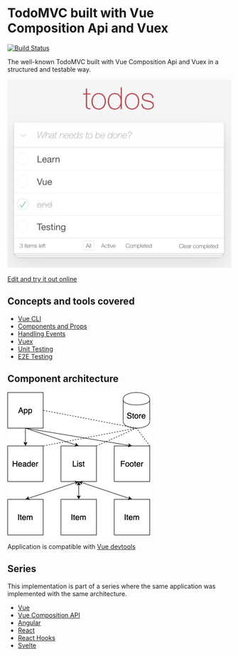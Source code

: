 # TodoMVC built with Vue Composition Api and Vuex

[![Build Status](https://travis-ci.com/blacksonic/todomvc-vue-composition-api.svg?branch=master)](https://travis-ci.com/blacksonic/todomvc-vue-composition-api)

The well-known TodoMVC built with Vue Composition Api and Vuex in a structured and testable way.

![TodoMVC Vue](./images/screenshot.png "TodoMVC Vue")

[Edit and try it out online](https://codesandbox.io/s/github/blacksonic/todoapp-vue-composition-api)

## Concepts and tools covered

- [Vue CLI](https://cli.vuejs.org/)
- [Components and Props](https://vuejs.org/v2/guide/components.html#Passing-Data-to-Child-Components-with-Props)
- [Handling Events](https://vuejs.org/v2/guide/components.html#Listening-to-Child-Components-Events)
- [Vuex](https://vuex.vuejs.org/)
- [Unit Testing](https://vue-test-utils.vuejs.org/)
- [E2E Testing](https://www.cypress.io/)

## Component architecture

![Architecture](./images/architecture.png)

Application is compatible with [Vue devtools](https://chrome.google.com/webstore/detail/vuejs-devtools/nhdogjmejiglipccpnnnanhbledajbpd?hl=en)

## Series

This implementation is part of a series where the same application was implemented with the same architecture.

- [Vue](https://github.com/blacksonic/todomvc-vue)
- [Vue Composition API](https://github.com/blacksonic/todomvc-vue-composition-api)
- [Angular](https://github.com/blacksonic/todomvc-angular)
- [React](https://github.com/blacksonic/todomvc-react)
- [React Hooks](https://github.com/blacksonic/todomvc-react-hooks)
- [Svelte](https://github.com/blacksonic/todomvc-svelte)
